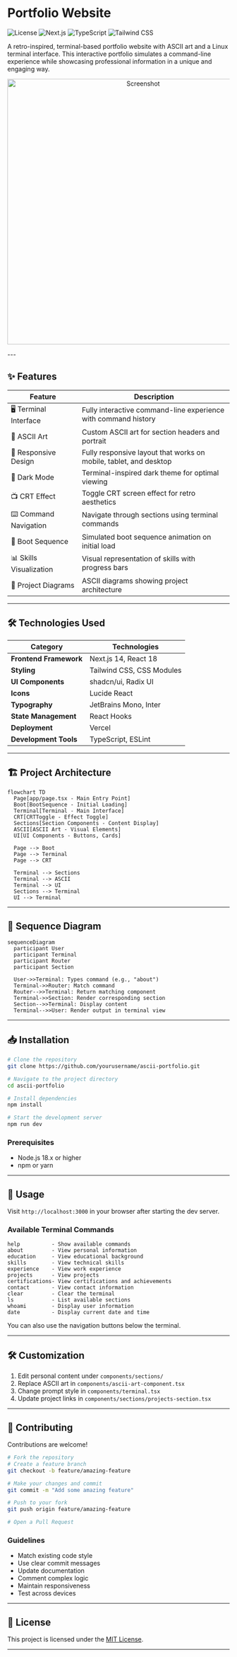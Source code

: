 # Portfolio Website

![License](https://img.shields.io/badge/license-MIT-blue.svg)
![Next.js](https://img.shields.io/badge/Next.js-14.1.0-black)
![TypeScript](https://img.shields.io/badge/TypeScript-5.x-blue)
![Tailwind CSS](https://img.shields.io/badge/Tailwind-3.3.0-38B2AC)

A retro-inspired, terminal-based portfolio website with ASCII art and a Linux terminal interface. This interactive portfolio simulates a command-line experience while showcasing professional information in a unique and engaging way.
<p align="center">
  <img src="this.png" alt="Screenshot" width="600"/>
</p>
---

## ✨ Features

<table>
  <thead>
    <tr>
      <th>Feature</th>
      <th>Description</th>
    </tr>
  </thead>
  <tbody>
    <tr>
      <td>🖥️ Terminal Interface</td>
      <td>Fully interactive command-line experience with command history</td>
    </tr>
    <tr>
      <td>🎨 ASCII Art</td>
      <td>Custom ASCII art for section headers and portrait</td>
    </tr>
    <tr>
      <td>📱 Responsive Design</td>
      <td>Fully responsive layout that works on mobile, tablet, and desktop</td>
    </tr>
    <tr>
      <td>🌙 Dark Mode</td>
      <td>Terminal-inspired dark theme for optimal viewing</td>
    </tr>
    <tr>
      <td>📺 CRT Effect</td>
      <td>Toggle CRT screen effect for retro aesthetics</td>
    </tr>
    <tr>
      <td>⌨️ Command Navigation</td>
      <td>Navigate through sections using terminal commands</td>
    </tr>
    <tr>
      <td>🔄 Boot Sequence</td>
      <td>Simulated boot sequence animation on initial load</td>
    </tr>
    <tr>
      <td>📊 Skills Visualization</td>
      <td>Visual representation of skills with progress bars</td>
    </tr>
    <tr>
      <td>📝 Project Diagrams</td>
      <td>ASCII diagrams showing project architecture</td>
    </tr>
  </tbody>
</table>

---

## 🛠️ Technologies Used

<table>
  <thead>
    <tr>
      <th>Category</th>
      <th>Technologies</th>
    </tr>
  </thead>
  <tbody>
    <tr>
      <td><strong>Frontend Framework</strong></td>
      <td>Next.js 14, React 18</td>
    </tr>
    <tr>
      <td><strong>Styling</strong></td>
      <td>Tailwind CSS, CSS Modules</td>
    </tr>
    <tr>
      <td><strong>UI Components</strong></td>
      <td>shadcn/ui, Radix UI</td>
    </tr>
    <tr>
      <td><strong>Icons</strong></td>
      <td>Lucide React</td>
    </tr>
    <tr>
      <td><strong>Typography</strong></td>
      <td>JetBrains Mono, Inter</td>
    </tr>
    <tr>
      <td><strong>State Management</strong></td>
      <td>React Hooks</td>
    </tr>
    <tr>
      <td><strong>Deployment</strong></td>
      <td>Vercel</td>
    </tr>
    <tr>
      <td><strong>Development Tools</strong></td>
      <td>TypeScript, ESLint</td>
    </tr>
  </tbody>
</table>

---

## 🏗️ Project Architecture

```mermaid
flowchart TD
  Page[app/page.tsx - Main Entry Point]
  Boot[BootSequence - Initial Loading]
  Terminal[Terminal - Main Interface]
  CRT[CRTToggle - Effect Toggle]
  Sections[Section Components - Content Display]
  ASCII[ASCII Art - Visual Elements]
  UI[UI Components - Buttons, Cards]

  Page --> Boot
  Page --> Terminal
  Page --> CRT

  Terminal --> Sections
  Terminal --> ASCII
  Terminal --> UI
  Sections --> Terminal
  UI --> Terminal
```


---

## 🧭 Sequence Diagram

```mermaid
sequenceDiagram
  participant User
  participant Terminal
  participant Router
  participant Section

  User->>Terminal: Types command (e.g., "about")
  Terminal->>Router: Match command
  Router-->>Terminal: Return matching component
  Terminal->>Section: Render corresponding section
  Section-->>Terminal: Display content
  Terminal-->>User: Render output in terminal view
```

---

## 📥 Installation

```bash
# Clone the repository
git clone https://github.com/yourusername/ascii-portfolio.git

# Navigate to the project directory
cd ascii-portfolio

# Install dependencies
npm install

# Start the development server
npm run dev
```

### Prerequisites

- Node.js 18.x or higher
- npm or yarn

---

## 🚀 Usage

Visit `http://localhost:3000` in your browser after starting the dev server.

### Available Terminal Commands

```
help          - Show available commands
about         - View personal information
education     - View educational background
skills        - View technical skills
experience    - View work experience
projects      - View projects
certifications- View certifications and achievements
contact       - View contact information
clear         - Clear the terminal
ls            - List available sections
whoami        - Display user information
date          - Display current date and time
```

You can also use the navigation buttons below the terminal.

---

## 🛠️ Customization

1. Edit personal content under `components/sections/`
2. Replace ASCII art in `components/ascii-art-component.tsx`
3. Change prompt style in `components/terminal.tsx`
4. Update project links in `components/sections/projects-section.tsx`

---

## 👥 Contributing

Contributions are welcome!

```bash
# Fork the repository
# Create a feature branch
git checkout -b feature/amazing-feature

# Make your changes and commit
git commit -m "Add some amazing feature"

# Push to your fork
git push origin feature/amazing-feature

# Open a Pull Request
```

### Guidelines

- Match existing code style
- Use clear commit messages
- Update documentation
- Comment complex logic
- Maintain responsiveness
- Test across devices

---

## 📄 License

This project is licensed under the [MIT License](LICENSE).

---

